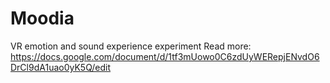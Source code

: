 # Moodia
VR emotion and sound experience experiment
Read more: https://docs.google.com/document/d/1tf3mUowo0C6zdUyWERepjENvdO6DrCl9dA1uao0yK5Q/edit
